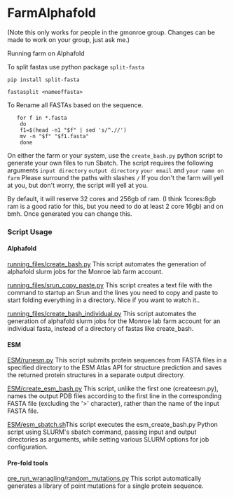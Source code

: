 # FarmAlphafold
(Note this only works for people in the gmonroe group. Changes can be made to work on your group, just ask me.)


Running farm on Alphafold 


To split fastas
use python package `split-fasta`

`pip install split-fasta`

`fastasplit <nameoffasta>`

To Rename all FASTAs based on the sequence.

```
   for f in *.fasta
    do
    f1=$(head -n1 "$f" | sed 's/^.//')
    mv -n "$f" "$f1.fasta"
    done
```

On either the farm or your system, use the `create_bash.py` python script to generate your own files to run Sbatch. The script requires the following arguments `input directory` `output directory` `your email` and `your name on farm` Please surround the paths with slashes `/` If you don't the farm will yell at you, but don't worry, the script will yell at you. 

By default, it will reserve 32 cores and 256gb of ram. (I think 1cores:8gb ram is a good ratio for this, but you need to do at least 2 core 16gb) and on bmh. Once generated you can change this. 

### Script Usage 

#### Alphafold
[running_files/create_bash.py](docs/createbash.md) This script automates the generation of alphafold slurm jobs for the Monroe lab farm account.

[running_files/srun_copy_paste.py](docs/srun_copy_paste.md) This script creates a text file with the command to startup an Srun and the lines you need to copy and paste to start folding everything in a directory. Nice if you want to watch it..

[running_files/create_bash_individual.py](docs/create_bash_individual.md) This script automates the generation of alphafold slurm jobs for the Monroe lab farm account for an individual fasta, instead of a directory of fastas like create_bash.

#### ESM 
[ESM/runesm.py](docs/runesm.md) This script submits protein sequences from FASTA files in a specified directory to the ESM Atlas API for structure prediction and saves the returned protein structures in a separate output directory.

[ESM/create_esm_bash.py](docs/create_esm_bash.md) This script, unlike the first one (createesm.py), names the output PDB files according to the first line in the corresponding FASTA file (excluding the '>' character), rather than the name of the input FASTA file.

[ESM/esm_sbatch.sh](docs/esm_sbatch.md)This script executes the esm_create_bash.py Python script using SLURM's sbatch command, passing input and output directories as arguments, while setting various SLURM options for job configuration.

#### Pre-fold tools

[pre_run_wranagling/random_mutations.py](docs/random_mutations.md) This script automatically generates a library of point mutations for a single protein sequence. 
